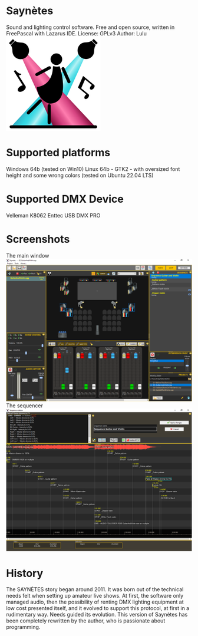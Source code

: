 # Saynètes
Sound and lighting control software. Free and open source, written in FreePascal with Lazarus IDE. 
License: GPLv3 
Author: Lulu 
![icon](https://github.com/Lulu04/Saynetes/blob/f5aacba1341b4c211a499a8bf532310f63696854/Design/logo/logo256.png)

# Supported platforms
Windows 64b (tested on Win10)
Linux 64b - GTK2 - with oversized font height and some wrong colors (tested on Ubuntu 22.04 LTS)

# Supported DMX Device
Velleman K8062 
Enttec USB DMX PRO

# Screenshots
The main window
![The main window](https://github.com/Lulu04/Saynetes/blob/f5aacba1341b4c211a499a8bf532310f63696854/Screenshots/MainScreen.png)
The sequencer
![The sequencer](https://github.com/Lulu04/Saynetes/blob/f5aacba1341b4c211a499a8bf532310f63696854/Screenshots/Sequencer.png)

# History
The SAYNÈTES story began around 2011. It was born out of the technical needs felt when setting up amateur live shows.
At first, the software only managed audio, then the possibility of renting DMX lighting equipment at low cost presented itself, and it evolved to support this protocol, at first in a rudimentary way. Needs guided its evolution.
This version of Saynètes has been completely rewritten by the author, who is passionate about programming.

